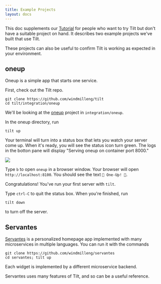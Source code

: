 ```yaml
---
title: Example Projects
layout: docs
---
```


This doc supplements our [Tutorial](tutorial.html) for people who want to try Tilt but don't have a suitable project on hand. It describes two example projects we've built that use Tilt.

These projects can also be useful to confirm Tilt is working as expected in your environment.

## oneup
Oneup is a simple app that starts one service.

First, check out the Tilt repo.

```
git clone https://github.com/windmilleng/tilt
cd tilt/integration/oneup
```

We'll be looking at the [oneup](https://github.com/windmilleng/tilt/tree/master/integration/oneup) project
in `integration/oneup`.

In the oneup directory, run

```
tilt up
```

Your terminal will turn into a status box that lets you watch your server come up. When it's ready,
you will see the status icon turn green. The logs in the botton pane will display
"Serving oneup on container port 8000."

<div class="block u-margin1_5">
 <img src="assets/img/oneup.png">
</div>

Type `b` to open `oneup` in a browser window.
Your browser will open `http://localhost:8100`.
You should see the text `🍄 One-Up! 🍄`.

Congratulations! You've run your first server with `tilt`.

Type `ctrl-C` to quit the status box. When you're finished, run

```
tilt down
```

to turn off the server.

## Servantes
[Servantes](https://github.com/windmilleng/servantes) is a personalized homepage app implemented with many microservices in multiple languages. You can run it with the commands

```
git clone https://github.com/windmilleng/servantes
cd servantes; tilt up
```

Each widget is implemented by a different microservice backend.

Servantes uses many features of Tilt, and so can be a useful reference.
